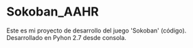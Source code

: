 # Sokoban_AAHR
Este es mi proyecto de desarrollo del juego 'Sokoban' (código).
Desarrollado en Pyhon 2.7 desde consola.
